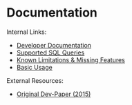 Documentation
=============

Internal Links:

 * [Developer Documentation](dev-docs.md)
 * [Supported SQL Queries](syntax-support.md)
 * [Known Limitations & Missing Features](known-limitations.md)
 * [Basic Usage](basic-usage.md)


External Resources:

 * [Original Dev-Paper (2015)](http://torpedro.com/paper/HyriseSQL-03-2015.pdf)
